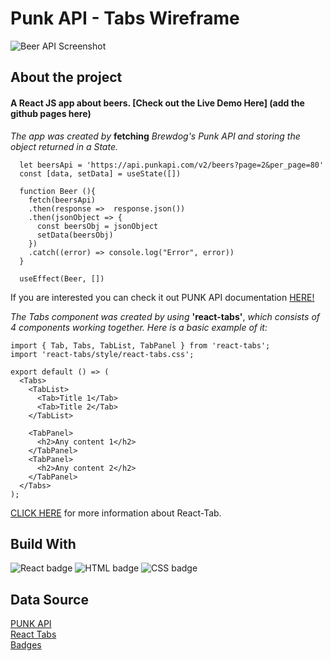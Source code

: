 # Punk API - Tabs Wireframe

![Beer API Screenshot](https://user-images.githubusercontent.com/113485644/220426526-07264f1c-36cb-48a9-be2e-7ca7dfdcee1b.jpg)

## About the project

#### A React JS app about beers. [Check out the Live Demo Here] (add the github pages here)

*The app was created by* **fetching** *Brewdog's Punk API and storing the object returned in a State.*
```
  let beersApi = 'https://api.punkapi.com/v2/beers?page=2&per_page=80'
  const [data, setData] = useState([])
  
  function Beer (){
    fetch(beersApi)
    .then(response =>  response.json())
    .then(jsonObject => { 
      const beersObj = jsonObject
      setData(beersObj)
    })
    .catch((error) => console.log("Error", error))    
  }    

  useEffect(Beer, []) 
```   

If you are interested you can check it out PUNK API documentation [HERE!](https://punkapi.com/documentation/v2) 

*The Tabs component was created by using* **'react-tabs'**, *which consists of 4 components working together.*
*Here is a basic example of it:*
```
import { Tab, Tabs, TabList, TabPanel } from 'react-tabs';
import 'react-tabs/style/react-tabs.css';

export default () => (
  <Tabs>
    <TabList>
      <Tab>Title 1</Tab>
      <Tab>Title 2</Tab>
    </TabList>

    <TabPanel>
      <h2>Any content 1</h2>
    </TabPanel>
    <TabPanel>
      <h2>Any content 2</h2>
    </TabPanel>
  </Tabs>
);
```
[CLICK HERE](https://www.npmjs.com/package/react-tabs) for more information about React-Tab.

## Build With
![React badge](https://img.shields.io/badge/React-20232A?style=for-the-badge&logo=react&logoColor=61DAFB)
![HTML badge](https://img.shields.io/badge/HTML5-E34F26?style=for-the-badge&logo=html5&logoColor=white)
![CSS badge](https://img.shields.io/badge/CSS3-1572B6?style=for-the-badge&logo=css3&logoColor=white)

## Data Source 
[PUNK API](https://punkapi.com/documentation/v2)       
[React Tabs](https://www.npmjs.com/package/react-tabs)    
[Badges](https://github.com/alexandresanlim/Badges4-README.md-Profile)    
